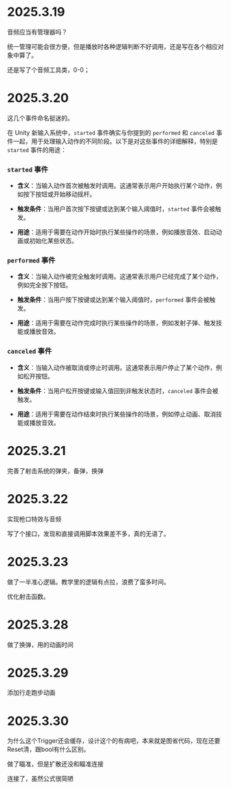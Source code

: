 # 2025.3.19

音频应当有管理器吗？

统一管理可能会很方便，但是播放时各种逻辑判断不好调用，还是写在各个相应对象中算了。



还是写了个音频工具类，0-0；





# 2025.3.20

这几个事件命名挺迷的。



在 Unity 新输入系统中，`started` 事件确实与你提到的 `performed` 和 `canceled` 事件一起，用于处理输入动作的不同阶段。以下是对这些事件的详细解释，特别是 `started` 事件的用途：

### **`started` 事件**

* **含义**：当输入动作首次被触发时调用。这通常表示用户开始执行某个动作，例如按下按钮或开始移动摇杆。

* **触发条件**：当用户首次按下按键或达到某个输入阈值时，`started` 事件会被触发。

* **用途**：适用于需要在动作开始时执行某些操作的场景，例如播放音效、启动动画或初始化某些状态。

### **`performed` 事件**

* **含义**：当输入动作被完全触发时调用。这通常表示用户已经完成了某个动作，例如完全按下按钮。

* **触发条件**：当用户按下按键或达到某个输入阈值时，`performed` 事件会被触发。

* **用途**：适用于需要在动作完成时执行某些操作的场景，例如发射子弹、触发技能或播放音效。

### **`canceled` 事件**

* **含义**：当输入动作被取消或停止时调用。这通常表示用户停止了某个动作，例如松开按钮。

* **触发条件**：当用户松开按键或输入值回到非触发状态时，`canceled` 事件会被触发。

* **用途**：适用于需要在动作结束时执行某些操作的场景，例如停止动画、取消技能或播放音效。
  
  

# 2025.3.21

完善了射击系统的弹夹，备弹，换弹

# 2025.3.22

实现枪口特效与音频

写了个接口，发现和直接调用脚本效果差不多，真的无语了。



# 2025.3.23

做了一半准心逻辑。教学里的逻辑有点拉，浪费了蛮多时间。

优化射击函数。



# 2025.3.28

做了换弹，用的动画时间



# 2025.3.29

添加行走跑步动画

# 2025.3.30

为什么这个Trigger还会缓存，设计这个的有病吧，本来就是图省代码，现在还要Reset清，跟bool有什么区别。

做了瞄准，但是扩散还没和瞄准连接

连接了，虽然公式很简陋
